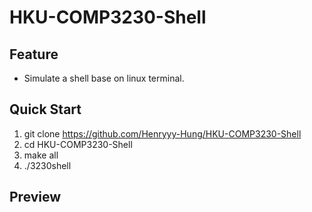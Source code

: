 # HKU-COMP3230-Shell

## Feature
  * Simulate a shell base on linux terminal.

## Quick Start

  1. git clone https://github.com/Henryyy-Hung/HKU-COMP3230-Shell
  2. cd HKU-COMP3230-Shell
  3. make all
  4. ./3230shell

## Preview


